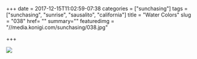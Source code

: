 +++
date = 2017-12-15T11:02:59-07:38
categories = ["sunchasing"]
tags = ["sunchasing", "sunrise", "sausalito", "california"]
title = "Water Colors"
slug = "038"
href= ""
summary=""
featuredimg = "//media.konigi.com/sunchasing/038.jpg"

+++

<img src="//media.konigi.com/sunchasing/038.jpg" />